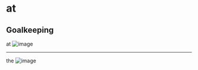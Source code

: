 
# at

## Goalkeeping
at
![image](https://github.com/user-attachments/assets/f79fa08c-43fc-4c02-9728-76283486c041)

---

the
![image](https://github.com/user-attachments/assets/10eba581-1669-4374-a580-037c054f0e71)
